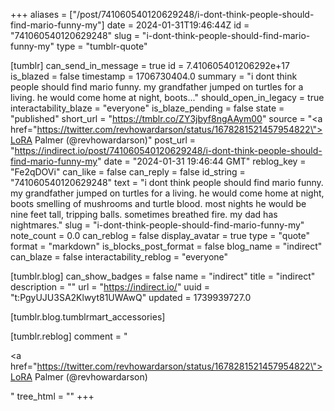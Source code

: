 +++
aliases = ["/post/741060540120629248/i-dont-think-people-should-find-mario-funny-my"]
date = 2024-01-31T19:46:44Z
id = "741060540120629248"
slug = "i-dont-think-people-should-find-mario-funny-my"
type = "tumblr-quote"

[tumblr]
can_send_in_message = true
id = 7.410605401206292e+17
is_blazed = false
timestamp = 1706730404.0
summary = "i dont think people should find mario funny. my grandfather jumped on turtles for a living. he would come home at night, boots..."
should_open_in_legacy = true
interactability_blaze = "everyone"
is_blaze_pending = false
state = "published"
short_url = "https://tmblr.co/ZY3jbyf8ngAAym00"
source = "<a href=\"https://twitter.com/revhowardarson/status/1678281521457954822\">LoRA Palmer (@revhowardarson)</a>"
post_url = "https://indirect.io/post/741060540120629248/i-dont-think-people-should-find-mario-funny-my"
date = "2024-01-31 19:46:44 GMT"
reblog_key = "Fe2qDOVi"
can_like = false
can_reply = false
id_string = "741060540120629248"
text = "i dont think people should find mario funny. my grandfather jumped on turtles for a living. he would come home at night, boots smelling of mushrooms and turtle blood. most nights he would be nine feet tall, tripping balls. sometimes breathed fire. my dad has nightmares."
slug = "i-dont-think-people-should-find-mario-funny-my"
note_count = 0.0
can_reblog = false
display_avatar = true
type = "quote"
format = "markdown"
is_blocks_post_format = false
blog_name = "indirect"
can_blaze = false
interactability_reblog = "everyone"

[tumblr.blog]
can_show_badges = false
name = "indirect"
title = "indirect"
description = ""
url = "https://indirect.io/"
uuid = "t:PgyUJU3SA2Klwyt81UWAwQ"
updated = 1739939727.0

[tumblr.blog.tumblrmart_accessories]

[tumblr.reblog]
comment = "<p><a href=\"https://twitter.com/revhowardarson/status/1678281521457954822\">LoRA Palmer (@revhowardarson)</a></p>"
tree_html = ""
+++
